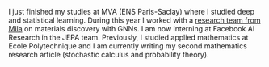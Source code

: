 I just finished my studies at MVA (ENS Paris-Saclay) where I studied deep and statistical learning.
During this year I worked with a [research team from Mila](https://arxiv.org/abs/2305.05577) on materials discovery with GNNs.
I am now interning at Facebook AI Research in the JEPA team.
Previously, I studied applied mathematics at Ecole Polytechnique and I am currently writing my second mathematics research article (stochastic calculus and probability theory).
